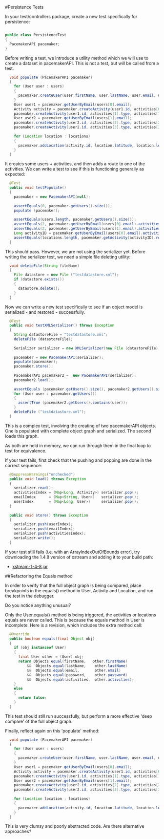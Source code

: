 #Persistence Tests

In your test/controllers package, create a new test specifically for persistence:

~~~java

public class PersistenceTest
{
  PacemakerAPI pacemaker;
}
~~~

Before writing a test, we introduce a utility method which we will use to create a dataset in pacemakerAPI. This is not a test, but will be called from a test.

~~~java
  void populate (PacemakerAPI pacemaker)
  {  
    for (User user : users)
    {
      pacemaker.createUser(user.firstName, user.lastName, user.email, user.password);
    }
    User user1 = pacemaker.getUserByEmail(users[0].email);
    Activity activity = pacemaker.createActivity(user1.id, activities[0].type, activities[0].location, activities[0].distance);
    pacemaker.createActivity(user1.id, activities[1].type, activities[1].location, activities[1].distance);
    User user2 = pacemaker.getUserByEmail(users[1].email);
    pacemaker.createActivity(user2.id, activities[2].type, activities[2].location, activities[2].distance);
    pacemaker.createActivity(user2.id, activities[3].type, activities[3].location, activities[3].distance);
    
    for (Location location : locations)
    {
      pacemaker.addLocation(activity.id, location.latitude, location.longitude);
    }
  }
~~~

It creates some users + activities, and then adds a route to one of the activities. We can write a test to see if this is functioning generally as expected:

~~~java
  @Test
  public void testPopulate()
  { 
    pacemaker = new PacemakerAPI(null);
    
    assertEquals(0, pacemaker.getUsers().size());
    populate (pacemaker);
    
    assertEquals(users.length, pacemaker.getUsers().size());
    assertEquals(2, pacemaker.getUserByEmail(users[0].email).activities.size());
    assertEquals(2, pacemaker.getUserByEmail(users[1].email).activities.size());   
    Long activityID = pacemaker.getUserByEmail(users[0].email).activities.keySet().iterator().next();
    assertEquals(locations.length, pacemaker.getActivity(activityID).route.size());   
  }
~~~

This should pass. However, we are not using the serializer yet. Before writing the serializer test, we need a simple file deleting utility:

~~~java
  void deleteFile(String fileName)
  {
    File datastore = new File ("testdatastore.xml");
    if (datastore.exists())
    {
      datastore.delete();
    }
  }
~~~

Now we can write a new test specifically to see if an object model is serialized - and restored - successfully.

~~~java
  @Test
  public void testXMLSerializer() throws Exception
  { 
    String datastoreFile = "testdatastore.xml";
    deleteFile (datastoreFile);
    
    Serializer serializer = new XMLSerializer(new File (datastoreFile));
    
    pacemaker = new PacemakerAPI(serializer); 
    populate(pacemaker);
    pacemaker.store();
    
    PacemakerAPI pacemaker2 =  new PacemakerAPI(serializer);
    pacemaker2.load();
    
    assertEquals (pacemaker.getUsers().size(), pacemaker2.getUsers().size());
    for (User user : pacemaker.getUsers())
    {
      assertTrue (pacemaker2.getUsers().contains(user));
    }
    deleteFile ("testdatastore.xml");
  }
~~~

This is a complex test, involving the creating of two pacemakerAPI objects. One is populated with complete object graph and serialized. The second loads this graph.

As both are held in memory, we can run through them in the final loop to test for equivalence.


If your test fails, first check that the pushing and popping are done in the correct sequence:

~~~java
  @SuppressWarnings("unchecked")
  public void load() throws Exception
  {
    serializer.read();
    activitiesIndex = (Map<Long, Activity>) serializer.pop();
    emailIndex      = (Map<String, User>)   serializer.pop();
    userIndex       = (Map<Long, User>)     serializer.pop();
  }
  
  public void store() throws Exception
  {
    serializer.push(userIndex);
    serializer.push(emailIndex);
    serializer.push(activitiesIndex);
    serializer.write(); 
  }
~~~

If your test still fails (i.e. with an ArrayIndexOutOfBounds error), try downloading the 1.4.8 version of xstream and adding it to your build path:  

- [xstream-1-4-8.jar](https://mvnrepository.com/artifact/com.thoughtworks.xstream/xstream/1.4.8).


##Refactoring the Equals method

In order to verify that the full object graph is being compared, place breakpoints in the equals() method in User, Activity and Location, and run the test in the debugger.

Do you notice anything unusual?

Only the User.equals() method is being triggered, the activities or locations equals are never called. This is because the equals method in User is incomplete. Here is a revision, which includes the extra method call:

~~~java
  @Override
  public boolean equals(final Object obj)
  {
    if (obj instanceof User)
    {
      final User other = (User) obj;
      return Objects.equal(firstName,   other.firstName) 
          &&  Objects.equal(lastName,    other.lastName)
          &&  Objects.equal(email,       other.email)
          &&  Objects.equal(password,    other.password)
          &&  Objects.equal(activities,  other.activities);      
    }
    else
    {
      return false;
    }
  }
~~~

This test should still run successfully, but perform a more effective 'deep compare' of the full object graph.

Finally, reflect again on this 'populate' method:

~~~java
  void populate (PacemakerAPI pacemaker)
  {
    for (User user : users)
    {
      pacemaker.createUser(user.firstName, user.lastName, user.email, user.password);
    }
    User user1 = pacemaker.getUserByEmail(users[0].email);
    Activity activity = pacemaker.createActivity(user1.id, activities[0].type, activities[0].location, activities[0].distance);
    pacemaker.createActivity(user1.id, activities[1].type, activities[1].location, activities[1].distance);
    User user2 = pacemaker.getUserByEmail(users[1].email);
    pacemaker.createActivity(user2.id, activities[2].type, activities[2].location, activities[2].distance);
    pacemaker.createActivity(user2.id, activities[3].type, activities[3].location, activities[3].distance);
    
    for (Location location : locations)
    {
      pacemaker.addLocation(activity.id, location.latitude, location.longitude);
    }
  }
~~~

This is very clumsy and poorly abstracted code. Are there alternative approaches?




